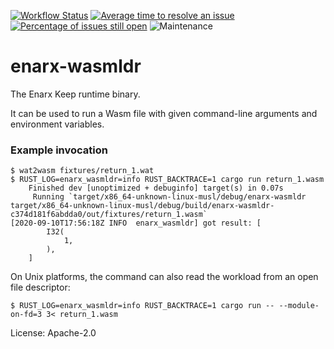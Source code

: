 [![Workflow Status](https://github.com/enarx/enarx-wasmldr/workflows/test/badge.svg)](https://github.com/enarx/enarx-wasmldr/actions?query=workflow%3A%22test%22)
[![Average time to resolve an issue](https://isitmaintained.com/badge/resolution/enarx/enarx-wasmldr.svg)](https://isitmaintained.com/project/enarx/enarx-wasmldr "Average time to resolve an issue")
[![Percentage of issues still open](https://isitmaintained.com/badge/open/enarx/enarx-wasmldr.svg)](https://isitmaintained.com/project/enarx/enarx-wasmldr "Percentage of issues still open")
![Maintenance](https://img.shields.io/badge/maintenance-activly--developed-brightgreen.svg)

# enarx-wasmldr

The Enarx Keep runtime binary.

It can be used to run a Wasm file with given command-line
arguments and environment variables.

### Example invocation

```console
$ wat2wasm fixtures/return_1.wat
$ RUST_LOG=enarx_wasmldr=info RUST_BACKTRACE=1 cargo run return_1.wasm
    Finished dev [unoptimized + debuginfo] target(s) in 0.07s
     Running `target/x86_64-unknown-linux-musl/debug/enarx-wasmldr target/x86_64-unknown-linux-musl/debug/build/enarx-wasmldr-c374d181f6abdda0/out/fixtures/return_1.wasm`
[2020-09-10T17:56:18Z INFO  enarx_wasmldr] got result: [
        I32(
            1,
        ),
    ]
```

On Unix platforms, the command can also read the workload from an open file descriptor:
```console
$ RUST_LOG=enarx_wasmldr=info RUST_BACKTRACE=1 cargo run -- --module-on-fd=3 3< return_1.wasm
```


License: Apache-2.0
